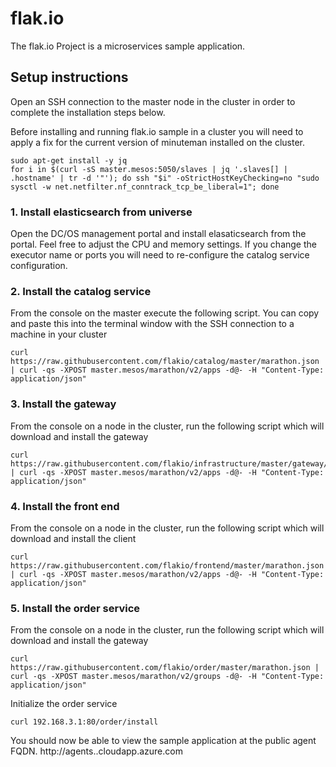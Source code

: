 # flak.io
The flak.io Project is a microservices sample application.

## Setup instructions

Open an SSH connection to the master node in the cluster in order to complete the installation steps below.

Before installing and running flak.io sample in a cluster you will need to apply a fix for the current version of minuteman installed on the cluster.

```
sudo apt-get install -y jq
for i in $(curl -sS master.mesos:5050/slaves | jq '.slaves[] | .hostname' | tr -d '"'); do ssh "$i" -oStrictHostKeyChecking=no "sudo sysctl -w net.netfilter.nf_conntrack_tcp_be_liberal=1"; done
```

### 1. Install elasticsearch from universe
Open the DC/OS management portal and install elasaticsearch from the portal. Feel free to adjust the CPU and memory settings.  If you change the executor name or ports you will need to re-configure the catalog service configuration.
### 2. Install the catalog service
From the console on the master execute the following script.  You can copy and paste this into the terminal window with the SSH connection to a machine in your cluster
```
curl https://raw.githubusercontent.com/flakio/catalog/master/marathon.json | curl -qs -XPOST master.mesos/marathon/v2/apps -d@- -H "Content-Type: application/json"
```
### 3. Install the gateway
From the console on a node in the cluster, run the following script which will download and install the gateway
```
curl https://raw.githubusercontent.com/flakio/infrastructure/master/gateway/marathon.json | curl -qs -XPOST master.mesos/marathon/v2/apps -d@- -H "Content-Type: application/json"
```

### 4. Install the front end
From the console on a node in the cluster, run the following script which will download and install the client
```
curl https://raw.githubusercontent.com/flakio/frontend/master/marathon.json | curl -qs -XPOST master.mesos/marathon/v2/apps -d@- -H "Content-Type: application/json"
```
### 5. Install the order service
From the console on a node in the cluster, run the following script which will download and install the gateway
```
curl https://raw.githubusercontent.com/flakio/order/master/marathon.json | curl -qs -XPOST master.mesos/marathon/v2/groups -d@- -H "Content-Type: application/json"
```
Initialize the order service
```
curl 192.168.3.1:80/order/install
```

You should now be able to view the sample application at the public agent FQDN. http://<dnslabel>agents.<location>.cloudapp.azure.com
